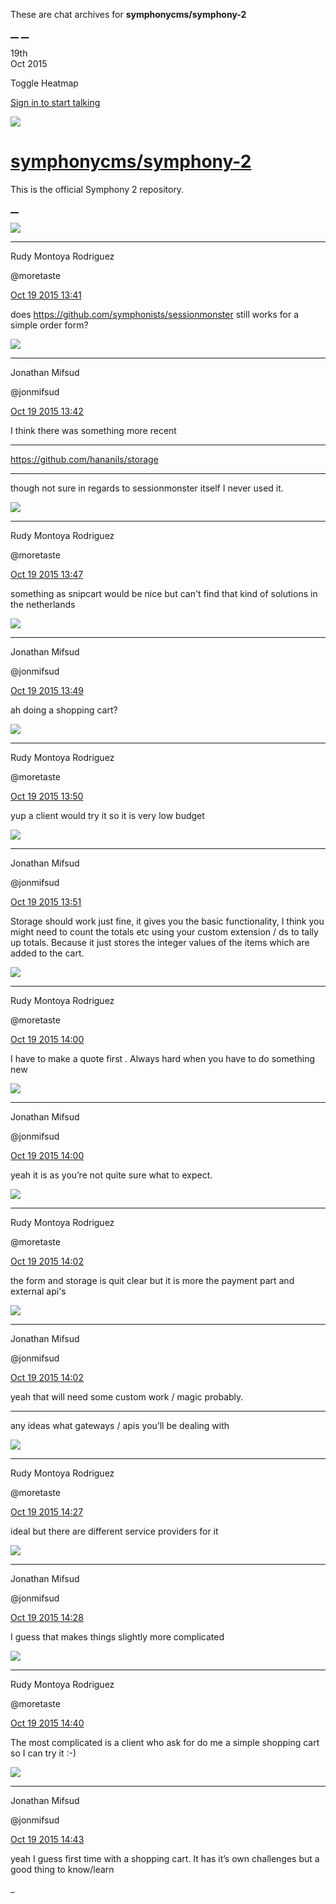 These are chat archives for **symphonycms/symphony-2**

[__](/symphonycms/symphony-2/archives/2015/10/20)
[__](/symphonycms/symphony-2/archives/2015/10/18)

19th  
Oct 2015

Toggle Heatmap

[Sign in to start talking](/login?action=login&button=archive-login)

![](https://avatars-02.gitter.im/group/iv/3/57542c45c43b8c601977197e?s=48)

#  [symphonycms/symphony-2](/symphonycms/symphony-2)

This is the official Symphony 2 repository.

[ __ ](/orgs/symphonycms/rooms "More symphonycms rooms" )

![](https://avatars2.githubusercontent.com/u/857982?v=3&s=30)

__ __

Rudy Montoya Rodriguez

@moretaste

[Oct 19 2015
13:41](https://gitter.im/symphonycms/symphony-2?at=5624f312b485f05e21d3b12d ""
)

does <https://github.com/symphonists/sessionmonster> still works for a simple
order form?

![](https://avatars1.githubusercontent.com/u/859775?v=3&s=30)

__ __

Jonathan Mifsud

@jonmifsud

[Oct 19 2015
13:42](https://gitter.im/symphonycms/symphony-2?at=5624f330b485f05e21d3b134 ""
)

I think there was something more recent

__ __

<https://github.com/hananils/storage>

__ __

though not sure in regards to sessionmonster itself I never used it.

![](https://avatars2.githubusercontent.com/u/857982?v=3&s=30)

__ __

Rudy Montoya Rodriguez

@moretaste

[Oct 19 2015
13:47](https://gitter.im/symphonycms/symphony-2?at=5624f485b485f05e21d3b18b ""
)

something as snipcart would be nice but can't find that kind of solutions in
the netherlands

![](https://avatars1.githubusercontent.com/u/859775?v=3&s=30)

__ __

Jonathan Mifsud

@jonmifsud

[Oct 19 2015
13:49](https://gitter.im/symphonycms/symphony-2?at=5624f4e2b46633c91301dcd0 ""
)

ah doing a shopping cart?

![](https://avatars2.githubusercontent.com/u/857982?v=3&s=30)

__ __

Rudy Montoya Rodriguez

@moretaste

[Oct 19 2015
13:50](https://gitter.im/symphonycms/symphony-2?at=5624f5112639469f2635a4b1 ""
)

yup a client would try it so it is very low budget

![](https://avatars1.githubusercontent.com/u/859775?v=3&s=30)

__ __

Jonathan Mifsud

@jonmifsud

[Oct 19 2015
13:51](https://gitter.im/symphonycms/symphony-2?at=5624f54cb46633c91301dcea ""
)

Storage should work just fine, it gives you the basic functionality, I think
you might need to count the totals etc using your custom extension / ds to
tally up totals. Because it just stores the integer values of the items which
are added to the cart.

![](https://avatars2.githubusercontent.com/u/857982?v=3&s=30)

__ __

Rudy Montoya Rodriguez

@moretaste

[Oct 19 2015
14:00](https://gitter.im/symphonycms/symphony-2?at=5624f774799f305d215829da ""
)

I have to make a quote first . Always hard when you have to do something new

![](https://avatars1.githubusercontent.com/u/859775?v=3&s=30)

__ __

Jonathan Mifsud

@jonmifsud

[Oct 19 2015
14:00](https://gitter.im/symphonycms/symphony-2?at=5624f793799f305d215829e4 ""
)

yeah it is as you’re not quite sure what to expect.

![](https://avatars2.githubusercontent.com/u/857982?v=3&s=30)

__ __

Rudy Montoya Rodriguez

@moretaste

[Oct 19 2015
14:02](https://gitter.im/symphonycms/symphony-2?at=5624f7f0b46633c91301dd82 ""
)

the form and storage is quit clear but it is more the payment part and
external api's

![](https://avatars1.githubusercontent.com/u/859775?v=3&s=30)

__ __

Jonathan Mifsud

@jonmifsud

[Oct 19 2015
14:02](https://gitter.im/symphonycms/symphony-2?at=5624f805b485f05e21d3b232 ""
)

yeah that will need some custom work / magic probably.

__ __

any ideas what gateways / apis you’ll be dealing with

![](https://avatars2.githubusercontent.com/u/857982?v=3&s=30)

__ __

Rudy Montoya Rodriguez

@moretaste

[Oct 19 2015
14:27](https://gitter.im/symphonycms/symphony-2?at=5624fdceb46633c91301dea2 ""
)

ideal but there are different service providers for it

![](https://avatars1.githubusercontent.com/u/859775?v=3&s=30)

__ __

Jonathan Mifsud

@jonmifsud

[Oct 19 2015
14:28](https://gitter.im/symphonycms/symphony-2?at=5624fe252ab232c813c63fe6 ""
)

I guess that makes things slightly more complicated

![](https://avatars2.githubusercontent.com/u/857982?v=3&s=30)

__ __

Rudy Montoya Rodriguez

@moretaste

[Oct 19 2015
14:40](https://gitter.im/symphonycms/symphony-2?at=562500ce799f305d21582bd7 ""
)

The most complicated is a client who ask for do me a simple shopping cart so I
can try it :-)

![](https://avatars1.githubusercontent.com/u/859775?v=3&s=30)

__ __

Jonathan Mifsud

@jonmifsud

[Oct 19 2015
14:43](https://gitter.im/symphonycms/symphony-2?at=562501aab485f05e21d3b41d ""
)

yeah I guess first time with a shopping cart. It has it’s own challenges but a
good thing to know/learn

_

